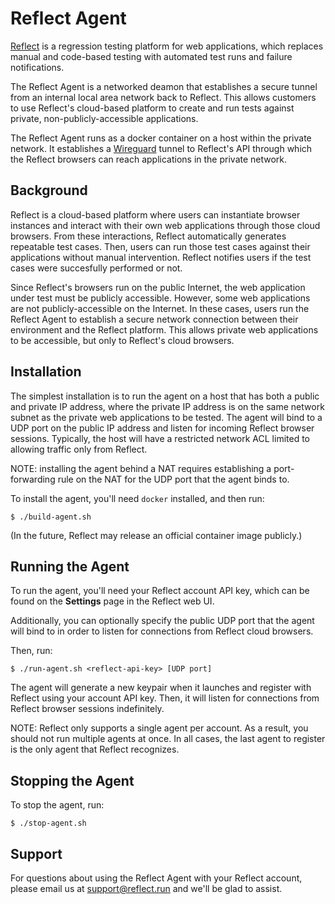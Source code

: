 # Reflect Agent

[Reflect](https://reflect.run) is a regression testing platform for web applications,
which replaces manual and code-based testing with automated test runs and failure notifications.

The Reflect Agent is a networked deamon that establishes a secure tunnel
from an internal local area network back to Reflect.
This allows customers to use Reflect's cloud-based platform
to create and run tests against private, non-publicly-accessible applications.

The Reflect Agent runs as a docker container on a host within the private network.
It establishes a [Wireguard](https://www.wireguard.com/) tunnel to Reflect's API
through which the Reflect browsers can reach applications in the private network.

## Background

Reflect is a cloud-based platform where users can instantiate browser instances and
interact with their own web applications through those cloud browsers.
From these interactions, Reflect automatically generates repeatable test cases.
Then, users can run those test cases against their applications without manual intervention.
Reflect notifies users if the test cases were succesfully performed or not.

Since Reflect's browsers run on the public Internet, the web application under test must be publicly accessible.
However, some web applications are not publicly-accessible on the Internet.
In these cases, users run the Reflect Agent to establish a secure network connection
between their environment and the Reflect platform.
This allows private web applications to be accessible, but only to Reflect's cloud browsers.

## Installation

The simplest installation is to run the agent on a host
that has both a public and private IP address,
where the private IP address is on the same network subnet as the private web applications to be tested.
The agent will bind to a UDP port on the public IP address and listen for incoming Reflect browser sessions.
Typically, the host will have a restricted network ACL limited to allowing traffic only from Reflect.

NOTE: installing the agent behind a NAT requires establishing a port-forwarding rule
on the NAT for the UDP port that the agent binds to.

To install the agent, you'll need `docker` installed, and then run:

```
$ ./build-agent.sh
```

(In the future, Reflect may release an official container image publicly.)

## Running the Agent

To run the agent, you'll need your Reflect account API key,
which can be found on the __Settings__ page in the Reflect web UI.

Additionally, you can optionally specify the public UDP port that the agent
will bind to in order to listen for connections from Reflect cloud browsers.

Then, run:

```
$ ./run-agent.sh <reflect-api-key> [UDP port]
```

The agent will generate a new keypair when it launches and
register with Reflect using your account API key.
Then, it will listen for connections from Reflect browser sessions indefinitely.

NOTE: Reflect only supports a single agent per account.
As a result, you should not run multiple agents at once.
In all cases, the last agent to register is the only agent that Reflect recognizes.

## Stopping the Agent

To stop the agent, run:

```
$ ./stop-agent.sh
```

## Support

For questions about using the Reflect Agent with your Reflect account,
please email us at support@reflect.run and we'll be glad to assist.

